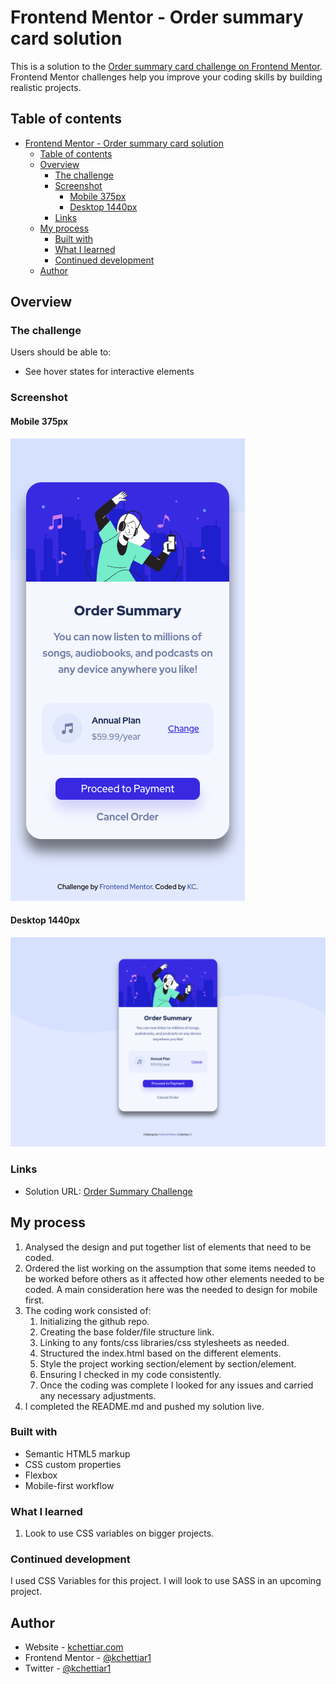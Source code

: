 # Frontend Mentor - Order summary card solution

This is a solution to the [Order summary card challenge on Frontend Mentor](https://www.frontendmentor.io/challenges/order-summary-component-QlPmajDUj). Frontend Mentor challenges help you improve your coding skills by building realistic projects.

## Table of contents

- [Frontend Mentor - Order summary card solution](#frontend-mentor---order-summary-card-solution)
  - [Table of contents](#table-of-contents)
  - [Overview](#overview)
    - [The challenge](#the-challenge)
    - [Screenshot](#screenshot)
      - [Mobile 375px](#mobile-375px)
      - [Desktop 1440px](#desktop-1440px)
    - [Links](#links)
  - [My process](#my-process)
    - [Built with](#built-with)
    - [What I learned](#what-i-learned)
    - [Continued development](#continued-development)
  - [Author](#author)

## Overview

### The challenge

Users should be able to:

- See hover states for interactive elements

### Screenshot

#### Mobile 375px

![Mobile](/images/375pxMobile.png)

#### Desktop 1440px

![Desktop](/images/1440pxDesktop.png)

### Links

- Solution URL: [Order Summary Challenge](https://ordersummary-kc.netlify.app/)

## My process

1. Analysed the design and put together list of elements that need to be coded.
2. Ordered the list working on the assumption that some items needed to be worked before others as it affected how other elements needed to be coded. A main consideration here was the needed to design for mobile first.
3. The coding work consisted of:
   1. Initializing the github repo.
   2. Creating the base folder/file structure link.
   3. Linking to any fonts/css libraries/css stylesheets as needed.
   4. Structured the index.html based on the different elements.
   5. Style the project working section/element by section/element.
   6. Ensuring I checked in my code consistently.
   7. Once the coding was complete I looked for any issues and carried any necessary adjustments.
4. I completed the README.md and pushed my solution live.

### Built with

- Semantic HTML5 markup
- CSS custom properties
- Flexbox
- Mobile-first workflow

### What I learned

1. Look to use CSS variables on bigger projects.

### Continued development

I used CSS Variables for this project. I will look to use SASS in an upcoming project.

## Author

- Website - [kchettiar.com](https://www.kchettiar.com/)
- Frontend Mentor - [@kchettiar1](https://www.frontendmentor.io/profile/kchettiar1)
- Twitter - [@kchettiar1](https://twitter.com/kchettiar1)
